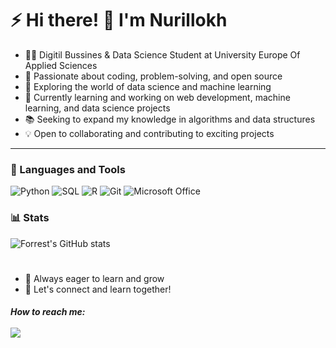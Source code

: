 # ⚡ Hi there! 👋 I'm Nurillokh

- 👨‍💻 Digitil Bussines & Data Science Student at University Europe Of Applied Sciences
- 🌟 Passionate about coding, problem-solving, and open source
- 🚀 Exploring the world of data science and machine learning
- 🔭 Currently learning and working on web development, machine learning, and data science projects
- 📚 Seeking to expand my knowledge in algorithms and data structures
- 💡 Open to collaborating and contributing to exciting projects
---
### 🧰 Languages and Tools


![Python](https://img.shields.io/badge/Python-%233776AB.svg?style=for-the-badge&logo=python&logoColor=white)
![SQL](https://img.shields.io/badge/SQL-%233776AB.svg?style=for-the-badge&logo=sql&logoColor=white)
![R](https://img.shields.io/badge/R-%23F05032.svg?style=for-the-badge&logo=r&logoColor=white)
![Git](https://img.shields.io/badge/Git-%23F05032.svg?style=for-the-badge&logo=git&logoColor=white)
![Microsoft Office](https://img.shields.io/badge/Microsoft%20Office-%23D83B01.svg?style=for-the-badge&logo=microsoft%20office&logoColor=white)


### 📊 Stats

![Forrest's GitHub stats](https://github-readme-stats.vercel.app/api?username=Nurillokh05&show_icons=true&theme=gruvbox)

<!-- ![GitHub Streak](https://streak-stats.demolab.com?user=ordinarysoftware&theme=gruvbox&border_radius=4.5) -->

#
- 📖 Always eager to learn and grow
- 💬 Let's connect and learn together!
<h5>How to reach me:
<br><br> 
<a href="https://www.linkedin.com/in/nurillokh-abdurasulov-116658199/"><img src="https://img.shields.io/badge/LinkedIn-%230077B5.svg?style=flat&logo=linkedin&logoColor=white"/></a>
